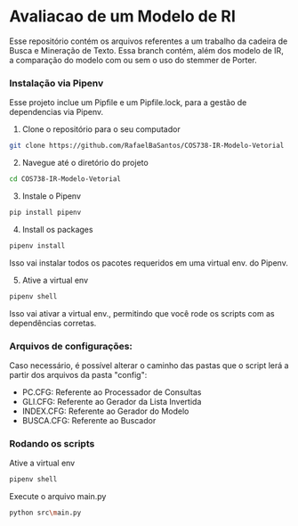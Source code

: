 # Avaliacao de um Modelo de RI

Esse repositório contém os arquivos referentes a um trabalho da cadeira de Busca e Mineração de Texto.
Essa branch contém, além dos modelo de IR, a comparação do modelo com ou sem o uso do stemmer de Porter.

### Instalação via Pipenv

Esse projeto inclue um Pipfile e um Pipfile.lock, para a gestão de dependencias via Pipenv.

1. Clone o repositório para o seu computador
```bash
git clone https://github.com/RafaelBaSantos/COS738-IR-Modelo-Vetorial
```

2. Navegue até o diretório do projeto
```bash
cd COS738-IR-Modelo-Vetorial
```

3. Instale o Pipenv
```bash
pip install pipenv
```

4. Install os packages
```bash
pipenv install
```
Isso vai instalar todos os pacotes requeridos em uma virtual env. do Pipenv.

5. Ative a virtual env
```bash
pipenv shell
```
Isso vai ativar a virtual env., permitindo que você rode os scripts com as dependências corretas.


### Arquivos de configurações:
Caso necessário, é possível alterar o caminho das pastas que o script lerá a partir dos arquivos da pasta "config":
- PC.CFG: Referente ao Processador de Consultas
- GLI.CFG: Referente ao Gerador da Lista Invertida
- INDEX.CFG: Referente ao Gerador do Modelo
- BUSCA.CFG: Referente ao Buscador

### Rodando os scripts

Ative a virtual env
```bash
pipenv shell
```

Execute o arquivo main.py
```bash
python src\main.py
```
